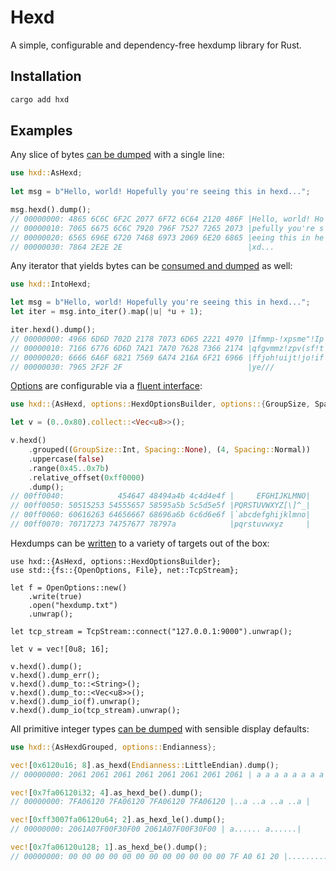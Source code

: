# Hexd

A simple, configurable and dependency-free hexdump library for Rust.

## Installation

```sh
cargo add hxd
```

## Examples

Any slice of bytes [can be dumped](https://docs.rs/hxd/0.1.0/hxd/trait.AsHexd.html) with a single line:
```rust
use hxd::AsHexd;
 
let msg = b"Hello, world! Hopefully you're seeing this in hexd...";

msg.hexd().dump();
// 00000000: 4865 6C6C 6F2C 2077 6F72 6C64 2120 486F |Hello, world! Ho|
// 00000010: 7065 6675 6C6C 7920 796F 7527 7265 2073 |pefully you're s|
// 00000020: 6565 696E 6720 7468 6973 2069 6E20 6865 |eeing this in he|
// 00000030: 7864 2E2E 2E                            |xd...           |
```

Any iterator that yields bytes can be [consumed and dumped](https://docs.rs/hxd/0.1.0/hxd/trait.IntoHexd.html) as well:
```rust
use hxd::IntoHexd;

let msg = b"Hello, world! Hopefully you're seeing this in hexd...";
let iter = msg.into_iter().map(|u| *u + 1);

iter.hexd().dump();
// 00000000: 4966 6D6D 702D 2178 7073 6D65 2221 4970 |Ifmmp-!xpsme"!Ip|
// 00000010: 7166 6776 6D6D 7A21 7A70 7628 7366 2174 |qfgvmmz!zpv(sf!t|
// 00000020: 6666 6A6F 6821 7569 6A74 216A 6F21 6966 |ffjoh!uijt!jo!if|
// 00000030: 7965 2F2F 2F                            |ye///           |
```

[Options](https://docs.rs/hxd/0.1.0/hxd/options/struct.HexdOptions.html) are configurable 
via a [fluent interface](https://docs.rs/hxd/0.1.0/hxd/options/trait.HexdOptionsBuilder.html):

```rust
use hxd::{AsHexd, options::HexdOptionsBuilder, options::{GroupSize, Spacing}};

let v = (0..0x80).collect::<Vec<u8>>();

v.hexd()
    .grouped((GroupSize::Int, Spacing::None), (4, Spacing::Normal))
    .uppercase(false)
    .range(0x45..0x7b)
    .relative_offset(0xff0000)
    .dump();
// 00ff0040:            454647 48494a4b 4c4d4e4f |     EFGHIJKLMNO|
// 00ff0050: 50515253 54555657 58595a5b 5c5d5e5f |PQRSTUVWXYZ[\]^_|
// 00ff0060: 60616263 64656667 68696a6b 6c6d6e6f |`abcdefghijklmno|
// 00ff0070: 70717273 74757677 78797a            |pqrstuvwxyz     |
```

Hexdumps can be [written](https://docs.rs/hxd/0.1.0/hxd/writer/trait.WriteHexdump.html) 
to a variety of targets out of the box:

```rust,no_run
use hxd::{AsHexd, options::HexdOptionsBuilder};
use std::{fs::{OpenOptions, File}, net::TcpStream};

let f = OpenOptions::new()
    .write(true)
    .open("hexdump.txt")
    .unwrap();

let tcp_stream = TcpStream::connect("127.0.0.1:9000").unwrap();

let v = vec![0u8; 16];

v.hexd().dump();
v.hexd().dump_err();
v.hexd().dump_to::<String>();
v.hexd().dump_to::<Vec<u8>>();
v.hexd().dump_io(f).unwrap();
v.hexd().dump_io(tcp_stream).unwrap();
```

All primitive integer types [can be dumped](https://docs.rs/hxd/0.1.0/hxd/trait.AsHexdGrouped.html)
with sensible display defaults:

```rust
use hxd::{AsHexdGrouped, options::Endianness};

vec![0x6120u16; 8].as_hexd(Endianness::LittleEndian).dump();
// 00000000: 2061 2061 2061 2061 2061 2061 2061 2061 | a a a a a a a a|

vec![0x7fa06120i32; 4].as_hexd_be().dump();
// 00000000: 7FA06120 7FA06120 7FA06120 7FA06120 |..a ..a ..a ..a |

vec![0xff3007fa06120u64; 2].as_hexd_le().dump();
// 00000000: 2061A07F00F30F00 2061A07F00F30F00 | a...... a......|

vec![0x7fa06120u128; 1].as_hexd_be().dump();
// 00000000: 00 00 00 00 00 00 00 00 00 00 00 00 7F A0 61 20 |..............a |
```